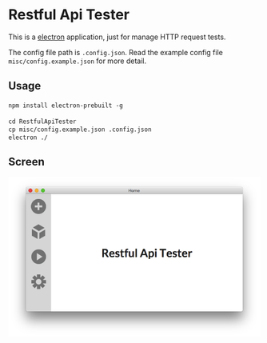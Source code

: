Restful Api Tester
==================

This is a [electron](http://electron.atom.io) application, just for manage HTTP request tests.

The config file path is `.config.json`. Read the example config file `misc/config.example.json` for more detail.

## Usage

```
npm install electron-prebuilt -g

cd RestfulApiTester
cp misc/config.example.json .config.json
electron ./
```

## Screen

![](screen.png)

